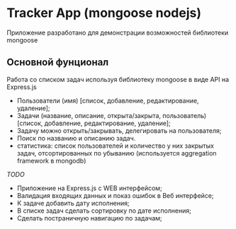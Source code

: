 # Tracker App (mongoose nodejs)
Приложение разработано для демонстрации возможностей библиотеки mongoose

## Основной фунционал
Работа со списком задач используя библиотеку mongoose в виде API на Express.js

* Пользователи (имя) [список, добавление, редактирование, удаление];
* Задачи (название, описание, открыта/закрыта, пользователь) [список, добавление, редактирование, удаление];
* Задачу можно открыть/закрывать, делегировать на пользователя;
* Поиск по названию и описанию задач.
* статистика: список пользователей и количество у них закрытых задач, отсортированных по убыванию (используется aggregation framework в mongodb)

_TODO_

* Приложение на Express.js c WEB интерфейсом;
* Валидация входящих данных и показ ошибок в Веб интерфейсе;
* К задаче добавить дату исполнения;
* В списке задач сделать сортировку по дате исполнения;
* Сделать постраничную навигацию по задачам;